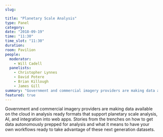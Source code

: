 ```yaml
---
slug:

title: "Planetary Scale Analysis"
type: Panel
category:
date: "2018-09-19"
time: "11:30"
time_slot: "11:30"
duration:
room: Pavilion
people:
  moderator:
    - Will Cadell
  panelists:
    - Christopher Lynnes
    - David Potere
    - Brian Killough
    - James Gill
summary: "Government and commercial imagery providers are making data available on the cloud in analysis ready formats that support planetary scale analysis, AI, and integration into web apps. Stories from the trenches on how to get data autonomously prepped for analysis and what it means to have your own workflows ready to take advantage of these next generation datasets."
featured: true
---
```

Government and commercial imagery providers are making data available on the cloud in analysis ready formats that support planetary scale analysis, AI, and integration into web apps. Stories from the trenches on how to get data autonomously prepped for analysis and what it means to have your own workflows ready to take advantage of these next generation datasets.
